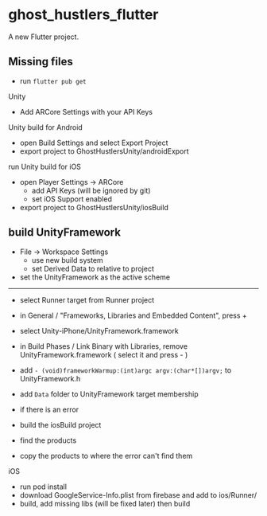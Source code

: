 # ghost_hustlers_flutter

A new Flutter project.

## Missing files 

- run `flutter pub get`



Unity  
- Add ARCore Settings with your API Keys 

Unity build for Android 
- open Build Settings and select Export Project 
- export project to GhostHustlersUnity/androidExport 

run Unity build for iOS 
- open Player Settings -> ARCore 
  - add API Keys (will be ignored by git)
  - set iOS Support enabled
- export project to GhostHustlersUnity/iosBuild

build UnityFramework 
-----------------------------------------------
- File -> Workspace Settings 
  - use new build system 
  - set Derived Data to relative to project 
- set the UnityFramework as the active scheme 
------------------------------------------------
- select Runner target from Runner project
- in General / "Frameworks, Libraries and Embedded Content", press +
- select Unity-iPhone/UnityFramework.framework
- in Build Phases / Link Binary with Libraries, remove UnityFramework.framework ( select it and press - )
- add `- (void)frameworkWarmup:(int)argc argv:(char*[])argv;` to UnityFramework.h 
- add `Data` folder to UnityFramework target membership 

- if there is an error 
- build the iosBuild project 
- find the products 
- copy the products to where the error can't find them 

iOS 
- run pod install
- download GoogleService-Info.plist from firebase and add to ios/Runner/
- build, add missing libs (will be fixed later) then build 
